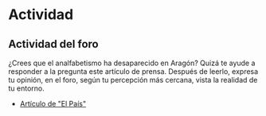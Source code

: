 
# Actividad

## Actividad del foro

¿Crees que el analfabetismo ha desaparecido en Aragón? Quizá te ayude a responder a la pregunta este artículo de prensa. Después de leerlo, expresa tu opinión, en el foro, según tu percepción más cercana, vista la realidad de tu entorno.

- [Artículo de "El País"](http://elpais.com/diario/2008/01/21/catalunya/1200881251_850215.html)
